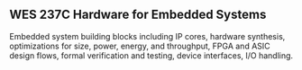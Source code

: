 WES 237C Hardware for Embedded Systems
--

Embedded system building blocks including IP cores, hardware synthesis, optimizations for size, power, energy, and throughput, FPGA and ASIC design flows, formal verification and testing, device interfaces, I/O handling.
